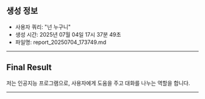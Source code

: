 

## 생성 정보
- 사용자 쿼리: "넌 누구니"
- 생성 시간: 2025년 07월 04일 17시 37분 49초
- 파일명: report_20250704_173749.md

---

## Final Result

저는 인공지능 프로그램으로, 사용자에게 도움을 주고 대화를 나누는 역할을 합니다.

---
